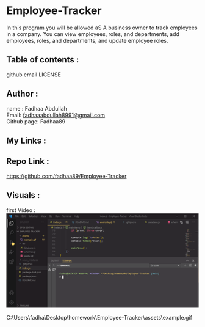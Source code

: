 # Employee-Tracker
In this program you will be allowed aS A business owner to track employees in a company. You can view employees, roles, and departments, add employees, roles, and departments, and update employee roles.

## Table of contents :
github
email
LICENSE


## Author :
name : Fadhaa Abdullah </br>
Email: fadhaaabdullah8991@gmail.com </br>
Github page: Fadhaa89

## My Links :
## Repo Link :
https://github.com/fadhaa89/Employee-Tracker


## Visuals :
first Video :
![Example Gif](./assets/example.gif)

C:\Users\fadha\Desktop\homework\Employee-Tracker\assets\example.gif
